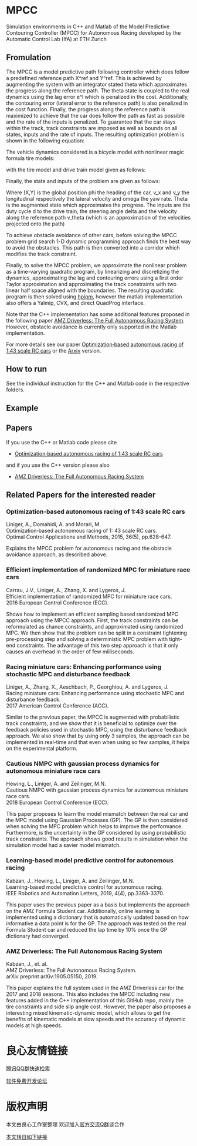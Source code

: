 # MPCC
Simulation environments in C++ and Matlab of the Model Predictive Contouring Controller (MPCC) for Autonomous Racing developed by the Automatic Control Lab (IfA) at ETH Zurich

## Fromulation

The MPCC is a model predictive path following controller which does follow a predefined reference path X^ref and Y^ref. This is achieved by augmenting the system with an integrator stated theta which approximates the progress along the reference path. The theta state is coupled to the real dynamics using the lag error e^l which is penalized in the cost. Additionally, the contouring error (lateral error to the reference path) is also penalized in the cost function. Finally, the progress along the reference path is maximized to achieve that the car does follow the path as fast as possible and the rate of the inputs is penalized. To guarantee that the car stays within the track, track constraints are imposed as well as bounds on all states, inputs and the rate of inputs. The resulting optimization problem is shown in the following equation:
 

The vehicle dynamics considered is a bicycle model with nonlinear magic formula tire models:
 

with the tire model and drive train model given as follows:
 

Finally, the state and inputs of the problem are given as follows:
 

Where (X,Y) is the global position phi the heading of the car, v_x and v_y the longitudinal respectively the lateral velocity and omega the yaw rate. Theta is the augmented state which approximates the progress. The inputs are the duty cycle d to the drive train, the steering angle delta and the velocity along the reference path v_theta (which is an approximation of the velocities projected onto the path)

To achieve obstacle avoidance of other cars, before solving the MPCC problem grid search 1-D dynamic programming approach finds the best way to avoid the obstacles. This path is then converted into a corridor which modifies the track constraint. 

Finally, to solve the MPCC problem, we approximate the nonlinear problem as a time-varying quadratic program, by linearizing and discretizing the dynamics, approximating the lag and contouring errors using a first order Taylor approximation and approximating the track constraints with two linear half space aligned with the boundaries. The resulting quadratic program is then solved using [hpipm](http://u.720life.cn/g/54145d0471d91890860f7f8463c03046b0e80a74af22b7f9356a7b53d8f3548f), however the matlab implementation also offers a Yalmip, CVX, and direct QuadProg interface.

Note that the C++ implementation has some additional features proposed in the following paper [AMZ Driverless: The Full Autonomous Racing System](http://u.720life.cn/g/ef50ff7c3b5c85de9d07d6f28fa05754b20c2d234b32c05dd4b5f89942bd2447). However, obstacle avoidance is currently only supported in the Matlab implementation.

For more details see our paper [Optimization‐based autonomous racing of 1:43 scale RC cars](http://u.720life.cn/g/aa4bd6a6884c1430ee2e9259bd8c8e378ca5c7e64a219d976503ed4bc95cc51b76d7f11bd966f1e5d3fafac755616e3efdad2b0851667cab79c4b7264daaba8b) or the [Arxiv](http://u.720life.cn/g/ef50ff7c3b5c85de9d07d6f28fa05754b1860d2bd516395e8226dff8506c56ec) version.

## How to run
See the individual instruction for the C++ and Matlab code in the respective folders.

## Example
 

## Papers
If you use the C++ or Matlab code please cite 
- [Optimization‐based autonomous racing of 1:43 scale RC cars](http://u.720life.cn/g/aa4bd6a6884c1430ee2e9259bd8c8e378ca5c7e64a219d976503ed4bc95cc51b76d7f11bd966f1e5d3fafac755616e3efdad2b0851667cab79c4b7264daaba8b)

and if you use the C++ version please also
- [AMZ Driverless: The Full Autonomous Racing System](http://u.720life.cn/g/ef50ff7c3b5c85de9d07d6f28fa05754b20c2d234b32c05dd4b5f89942bd2447)

## Related Papers for the interested reader
### Optimization‐based autonomous racing of 1:43 scale RC cars
Liniger, A., Domahidi, A. and Morari, M.  
Optimization‐based autonomous racing of 1: 43 scale RC cars.  
Optimal Control Applications and Methods, 2015, 36(5), pp.628-647. 


Explains the MPCC problem for autonomous racing and the obstacle avoidance approach, as described above.

### Efficient implementation of randomized MPC for miniature race cars
Carrau, J.V., Liniger, A., Zhang, X. and Lygeros, J.  
Efficient implementation of randomized MPC for miniature race cars.  
2016 European Control Conference (ECC).


Shows how to implement an efficient sampling based randomized MPC approach using the MPCC approach. First, the track constraints can be reformulated as chance constraints, and approximated using randomized MPC. We then show that the problem can be split in a constraint tightening pre-processing step and solving a deterministic MPC problem with tight-end constraints. The advantage of this two step approach is that it only causes an overhead in the order of few milliseconds.

### Racing miniature cars: Enhancing performance using stochastic MPC and disturbance feedback
Liniger, A., Zhang, X., Aeschbach, P., Georghiou, A. and Lygeros, J.  
Racing miniature cars: Enhancing performance using stochastic MPC and disturbance feedback.  
2017 American Control Conference (ACC).


Similar to the previous paper, the MPCC is augmented with probabilistic track constraints, and we show that it is beneficial to optimize over the feedback policies used in stochastic MPC, using the disturbance feedback approach. We also show that by using only 3 samples, the approach can be implemented in real-time and that even when using so few samples, it helps on the experimental platform.

### Cautious NMPC with gaussian process dynamics for autonomous miniature race cars
Hewing, L., Liniger, A. and Zeilinger, M.N.  
Cautious NMPC with gaussian process dynamics for autonomous miniature race cars.  
2018 European Control Conference (ECC).


This paper proposes to learn the model mismatch between the real car and the MPC model using Gaussian Processes (GP). The GP is then considered when solving the MPC problem which helps to improve the performance. Furthermore, is the uncertainty in the GP considered by using probabilistic track constraints. The approach shows good results in simulation when the simulation model had a savier model mismatch.

### Learning-based model predictive control for autonomous racing
Kabzan, J., Hewing, L., Liniger, A. and Zeilinger, M.N.  
Learning-based model predictive control for autonomous racing.  
IEEE Robotics and Automation Letters, 2019, 4(4), pp.3363-3370.


This paper uses the previous paper as a basis but implements the approach on the AMZ Formula Student car. Additionally, online learning is implemented using a dictionary that is automatically updated based on how informative a data point is for the GP. The approach was tested on the real Formula Student car and reduced the lap time by 10% once the GP dictionary had converged.

### AMZ Driverless: The Full Autonomous Racing System
Kabzan, J., et. al.  
AMZ Driverless: The Full Autonomous Racing System.  
arXiv preprint arXiv:1905.05150, 2019.


This paper explains the full system used in the AMZ Driverless car for the 2017 and 2018 seasons. This also includes the MPCC including new features added in the C++ implementation of this GitHub repo, mainly the tire constraints and side slip angle cost. However, the paper also proposes a interesting mixed kinematic-dynamic model, which allows to get the benefits of kinematic models at slow speeds and the accuracy of dynamic models at high speeds.




 # 良心友情链接

[腾讯QQ群快速检索](http://u.720life.cn/s/8cf73f7c)

[软件免费开发论坛](http://u.720life.cn/s/bbb01dc0)

# 版权声明 

本文由良心工作室整理 欢迎加入[官方交流Q群](https://u.720life.cn/s/f2316816)谈合作

[本文转自如下链接](http://u.720life.cn/g/2e71d0f0a5c601172267ba20d3a43c6e0d7b6c1dd68fd1018593cc0a20ed03c9fd59a4ade03046b9a2265fd35c737e015f49db6aae352c5b1318651f1dd0a269)